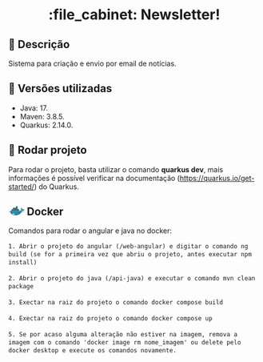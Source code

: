<h1 align="center">:file_cabinet: Newsletter!</h1>

## :memo: Descrição
Sistema para criação e envio por email de notícias.

## :wrench: Versões utilizadas
* Java: 17.
* Maven: 3.8.5.
* Quarkus: 2.14.0.

## :runner: Rodar projeto
Para rodar o projeto, basta utilizar o comando <b>quarkus dev</b>, mais informações é possível verificar na documentação (https://quarkus.io/get-started/) do Quarkus.

## <img src="https://github.com/devops-workflow/jenkins-icons/blob/master/icons/docker-logo-32x18.png?raw=true"> Docker
Comandos para rodar o angular e java no docker:
```
1. Abrir o projeto do angular (/web-angular) e digitar o comando ng build (se for a primeira vez que abriu o projeto, antes executar npm install)

2. Abrir o projeto do java (/api-java) e executar o comando mvn clean package

3. Exectar na raiz do projeto o comando docker compose build

4. Exectar na raiz do projeto o comando docker compose up

5. Se por acaso alguma alteração não estiver na imagem, remova a imagem com o comando 'docker image rm nome_imagem' ou delete pelo docker desktop e execute os comandos novamente.
```
